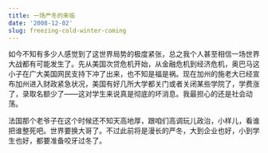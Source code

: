 ```yaml
---
title: 一场严冬的来临
date: '2008-12-02'
slug: freezing-cold-winter-coming
---
```


如今不知有多少人感觉到了这世界局势的极度紧张，总之我个人甚至相信一场世界大战都有可能发生了。先从美国次贷危机开始，从金融危机到经济危机，奥巴马这小子在广大美国网民支持下冲了出来，也不知是福是祸。现在加州的施老大已经宣布加州进入财政紧急状况，美国有好几所大学都关门或者关闭某些学院了，学费涨了，录取名额少了——这对学生来说真是彻底的坏消息。我最担心的还是社会动荡。

法国那个老爷子在这个时候还不知天高地厚，跟咱们高调玩儿政治，小样儿，看谁把谁整死吧。世界要换大哥了。不过此前将是漫长的严冬，大到企业也好，小到学生也好，都要准备咬牙过冬了。
